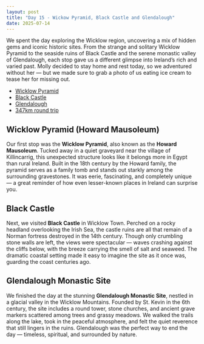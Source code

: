 ```yaml
---
layout: post
title: "Day 15 - Wickow Pyramid, Black Castle and Glendalough"
date: 2025-07-14
---
```


We spent the day exploring the Wicklow region, uncovering a mix of hidden gems and iconic historic sites. From the strange and solitary Wicklow Pyramid to the seaside ruins of Black Castle and the serene monastic valley of Glendalough, each stop gave us a different glimpse into Ireland’s rich and varied past. Molly decided to stay home and rest today, so we adventured without her — but we made sure to grab a photo of us eating ice cream to tease her for missing out.

- [Wicklow Pyramid](https://www.buildingsofireland.ie/places-to-visit/wicklow/arklow-howard-mausoleum/)
- [Black Castle](https://visitwicklow.ie/listing/black-castle/)
- [Glendalough](https://glendaloughhermitage.ie/glendalough/)
- [347km round trip](https://www.google.com/maps/dir/Weir's+Bar+%26+Restaurant,+Multy,+Mullingar,+Co.+Westmeath,+N91+T9WY/Howard+Mausoleum+Pyramid,+Kilbride,+County+Wicklow/Black+Castle,+Main+Street,+Corporation+Lands,+Wicklow/Glendalough+Monastic+Site,+Sevenchurches+Or+Camaderry,+Glendalough,+County+Wicklow/Weir's+Bar+%26+Restaurant,+Rathganny,+Mullingar,+County+Westmeath/@53.2159778,-7.3735543,108629m/data=!3m2!1e3!4b1!4m32!4m31!1m5!1m1!1s0x485dc269aa52fa1b:0xf847b3467fe9ee47!2m2!1d-7.3907611!2d53.6246435!1m5!1m1!1s0x48679d550c61a48d:0x4c936509e61803dc!2m2!1d-6.1631171!2d52.8120174!1m5!1m1!1s0x4867b18f79560d3f:0x886da7a5bcd670b6!2m2!1d-6.0419282!2d52.9805317!1m5!1m1!1s0x486797cbb0dc1217:0x3df1a42783a8e157!2m2!1d-6.3270622!2d53.0105595!1m5!1m1!1s0x485dc269aa52fa1b:0xf847b3467fe9ee47!2m2!1d-7.3907611!2d53.6246435!3e0?entry=ttu&g_ep=EgoyMDI1MDcxMy4wIKXMDSoASAFQAw%3D%3D)

## Wicklow Pyramid (Howard Mausoleum)  
Our first stop was the **Wicklow Pyramid**, also known as the **Howard Mausoleum**. Tucked away in a quiet graveyard near the village of Killincarrig, this unexpected structure looks like it belongs more in Egypt than rural Ireland. Built in the 18th century by the Howard family, the pyramid serves as a family tomb and stands out starkly among the surrounding gravestones. It was eerie, fascinating, and completely unique — a great reminder of how even lesser-known places in Ireland can surprise you.

## Black Castle  
Next, we visited **Black Castle** in Wicklow Town. Perched on a rocky headland overlooking the Irish Sea, the castle ruins are all that remain of a Norman fortress destroyed in the 14th century. Though only crumbling stone walls are left, the views were spectacular — waves crashing against the cliffs below, with the breeze carrying the smell of salt and seaweed. The dramatic coastal setting made it easy to imagine the site as it once was, guarding the coast centuries ago.

## Glendalough Monastic Site  
We finished the day at the stunning **Glendalough Monastic Site**, nestled in a glacial valley in the Wicklow Mountains. Founded by St. Kevin in the 6th century, the site includes a round tower, stone churches, and ancient grave markers scattered among trees and grassy meadows. We walked the trails along the lake, took in the peaceful atmosphere, and felt the quiet reverence that still lingers in the ruins. Glendalough was the perfect way to end the day — timeless, spiritual, and surrounded by nature.
